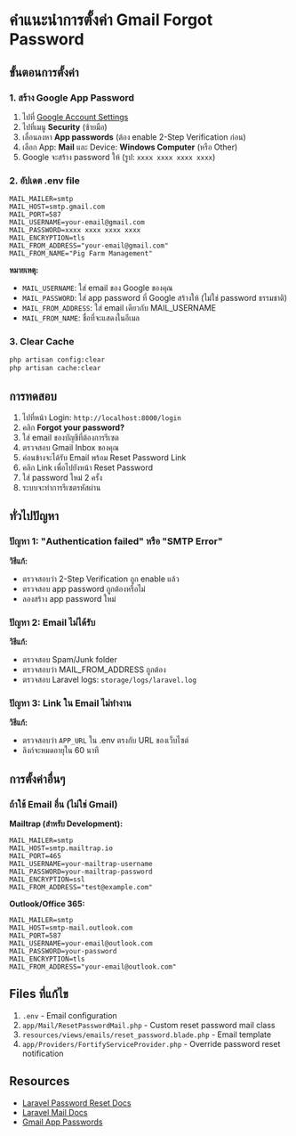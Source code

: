 # คำแนะนำการตั้งค่า Gmail Forgot Password

## ขั้นตอนการตั้งค่า

### 1. สร้าง Google App Password

1. ไปที่ [Google Account Settings](https://myaccount.google.com/)
2. ไปที่เมนู **Security** (ซ้ายมือ)
3. เลื่อนลงหา **App passwords** (ต้อง enable 2-Step Verification ก่อน)
4. เลือก App: **Mail** และ Device: **Windows Computer** (หรือ Other)
5. Google จะสร้าง password ให้ (รูป: `xxxx xxxx xxxx xxxx`)

### 2. อัปเดต .env file

```env
MAIL_MAILER=smtp
MAIL_HOST=smtp.gmail.com
MAIL_PORT=587
MAIL_USERNAME=your-email@gmail.com
MAIL_PASSWORD=xxxx xxxx xxxx xxxx
MAIL_ENCRYPTION=tls
MAIL_FROM_ADDRESS="your-email@gmail.com"
MAIL_FROM_NAME="Pig Farm Management"
```

**หมายเหตุ:**
- `MAIL_USERNAME`: ใส่ email ของ Google ของคุณ
- `MAIL_PASSWORD`: ใส่ app password ที่ Google สร้างให้ (ไม่ใช่ password ธรรมชาติ)
- `MAIL_FROM_ADDRESS`: ใส่ email เดียวกับ MAIL_USERNAME
- `MAIL_FROM_NAME`: ชื่อที่จะแสดงในอีเมล

### 3. Clear Cache

```bash
php artisan config:clear
php artisan cache:clear
```

## การทดสอบ

1. ไปที่หน้า Login: `http://localhost:8000/login`
2. คลิก **Forgot your password?**
3. ใส่ email ของบัญชีที่ต้องการรีเซต
4. ตรวจสอบ Gmail Inbox ของคุณ
5. ค่อนข้างจะได้รับ Email พร้อม Reset Password Link
6. คลิก Link เพื่อไปยังหน้า Reset Password
7. ใส่ password ใหม่ 2 ครั้ง
8. ระบบจะทำการรีเซตรหัสผ่าน

## ทั่วไปปัญหา

### ปัญหา 1: "Authentication failed" หรือ "SMTP Error"
**วิธีแก้:** 
- ตรวจสอบว่า 2-Step Verification ถูก enable แล้ว
- ตรวจสอบ app password ถูกต้องหรือไม่
- ลองสร้าง app password ใหม่

### ปัญหา 2: Email ไม่ได้รับ
**วิธีแก้:**
- ตรวจสอบ Spam/Junk folder
- ตรวจสอบว่า MAIL_FROM_ADDRESS ถูกต้อง
- ตรวจสอบ Laravel logs: `storage/logs/laravel.log`

### ปัญหา 3: Link ใน Email ไม่ทำงาน
**วิธีแก้:**
- ตรวจสอบว่า `APP_URL` ใน .env ตรงกับ URL ของเว็บไซต์
- ลิงก์จะหมดอายุใน 60 นาที

## การตั้งค่าอื่นๆ

### ถ้าใช้ Email อื่น (ไม่ใช่ Gmail)

**Mailtrap (สำหรับ Development):**
```env
MAIL_MAILER=smtp
MAIL_HOST=smtp.mailtrap.io
MAIL_PORT=465
MAIL_USERNAME=your-mailtrap-username
MAIL_PASSWORD=your-mailtrap-password
MAIL_ENCRYPTION=ssl
MAIL_FROM_ADDRESS="test@example.com"
```

**Outlook/Office 365:**
```env
MAIL_MAILER=smtp
MAIL_HOST=smtp-mail.outlook.com
MAIL_PORT=587
MAIL_USERNAME=your-email@outlook.com
MAIL_PASSWORD=your-password
MAIL_ENCRYPTION=tls
MAIL_FROM_ADDRESS="your-email@outlook.com"
```

## Files ที่แก้ไข

1. `.env` - Email configuration
2. `app/Mail/ResetPasswordMail.php` - Custom reset password mail class
3. `resources/views/emails/reset_password.blade.php` - Email template
4. `app/Providers/FortifyServiceProvider.php` - Override password reset notification

## Resources

- [Laravel Password Reset Docs](https://laravel.com/docs/passwords)
- [Laravel Mail Docs](https://laravel.com/docs/mail)
- [Gmail App Passwords](https://support.google.com/accounts/answer/185833)
